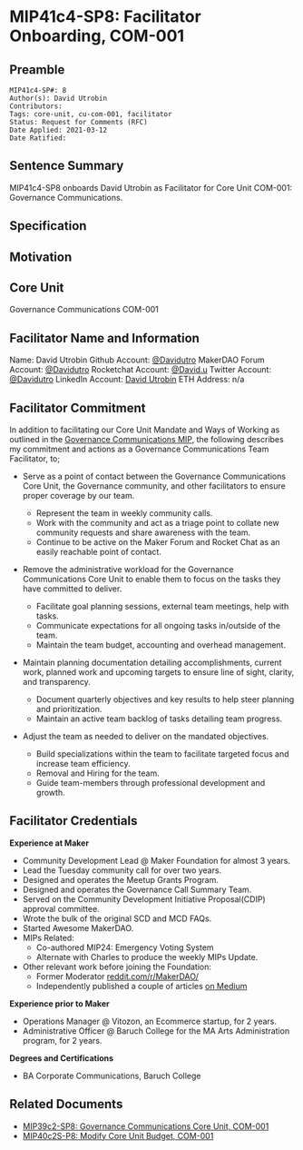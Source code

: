 # MIP41c4-SP8: Facilitator Onboarding, COM-001

## Preamble

```
MIP41c4-SP#: 8
Author(s): David Utrobin
Contributors:
Tags: core-unit, cu-com-001, facilitator
Status: Request for Comments (RFC)
Date Applied: 2021-03-12
Date Ratified:
```

## Sentence Summary

MIP41c4-SP8 onboards David Utrobin as Facilitator for Core Unit COM-001: Governance Communications.

## Specification

## Motivation

## Core Unit

Governance Communications
COM-001

## Facilitator Name and Information

Name: David Utrobin
Github Account: [@Davidutro](https://github.com/Davidutro)
MakerDAO Forum Account: [@Davidutro](https://forum.makerdao.com/u/davidutro/summary)
Rocketchat Account: [@David.u](https://chat.makerdao.com/direct/david.u)
Twitter Account: [@Davidutro](https://twitter.com/Davidutro)
LinkedIn Account: [David Utrobin](https://www.linkedin.com/in/davidutrobin7777/)
ETH Address: n/a

## Facilitator Commitment

In addition to facilitating our Core Unit Mandate and Ways of Working as outlined in the [Governance Communications MIP](https://link), the following describes my commitment and actions as a Governance Communications Team Facilitator, to;

- Serve as a point of contact between the Governance Communications Core Unit, the Governance community, and other facilitators to ensure proper coverage by our team.
    - Represent the team in weekly community calls.
    - Work with the community and act as a triage point to collate new community requests and share awareness with the team.
    - Continue to be active on the Maker Forum and Rocket Chat as an easily reachable point of contact.

- Remove the administrative workload for the Governance Communications Core Unit to enable them to focus on the tasks they have committed to deliver.
    - Facilitate goal planning sessions, external team meetings, help with tasks.
    - Communicate expectations for all ongoing tasks in/outside of the team.
    - Maintain the team budget, accounting and overhead management.

- Maintain planning documentation detailing accomplishments, current work, planned work and upcoming targets to ensure line of sight, clarity, and transparency.
    - Document quarterly objectives and key results to help steer planning and prioritization.
    - Maintain an active team backlog of tasks detailing team progress.

- Adjust the team as needed to deliver on the mandated objectives.
    - Build specializations within the team to facilitate targeted focus and increase team efficiency.
    - Removal and Hiring for the team.
    - Guide team-members through professional development and growth.

## Facilitator Credentials

**Experience at Maker**

- Community Development Lead @ Maker Foundation for almost 3 years.
- Lead the Tuesday community call for over two years.
- Designed and operates the Meetup Grants Program.
- Designed and operates the Governance Call Summary Team.
- Served on the Community Development Initiative Proposal(CDIP) approval committee.
- Wrote the bulk of the original SCD and MCD FAQs.
- Started Awesome MakerDAO.
- MIPs Related:
    - Co-authored MIP24: Emergency Voting System
    - Alternate with Charles to produce the weekly MIPs Update.
- Other relevant work before joining the Foundation:
    - Former Moderator [reddit.com/r/MakerDAO/](https://www.reddit.com/r/MakerDAO/)
    - Independently published a couple of articles [on Medium](https://medium.com/@davidutrobin)

**Experience prior to Maker**

- Operations Manager @ Vitozon, an Ecommerce startup, for 2 years.
- Administrative Officer @ Baruch College for the MA Arts Administration program, for 2 years.

**Degrees and Certifications**

- BA Corporate Communications, Baruch College

## Related Documents

- [MIP39c2-SP8: Governance Communications Core Unit, COM-001](https://github.com/makerdao/mips/blob/master/MIP39/MIP39c2-Subproposals/MIP39c2-SP8.md)
- [MIP40c2S-P8: Modify Core Unit Budget, COM-001](https://github.com/makerdao/mips/blob/master/MIP40/MIP40c2-Subproposals/MIP40c2-SP8.md)
